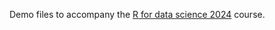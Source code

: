 Demo files to accompany the [R for data science 2024](https://github.com/Warwick-Stats-Resources/r-for-data-science-2024) course.
